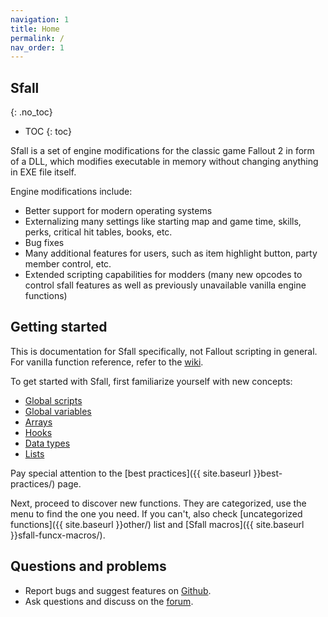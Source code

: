 ```yaml
---
navigation: 1
title: Home
permalink: /
nav_order: 1
---
```



## Sfall
{: .no_toc}

* TOC
{: toc}

Sfall is a set of engine modifications for the classic game Fallout 2 in form of a DLL, which modifies executable in memory without changing anything in EXE file itself.

Engine modifications include:

* Better support for modern operating systems
* Externalizing many settings like starting map and game time, skills, perks, critical hit tables, books, etc.
* Bug fixes
* Many additional features for users, such as item highlight button, party member control, etc.
* Extended scripting capabilities for modders (many new opcodes to control sfall features as well as previously unavailable vanilla engine functions)

## Getting started

This is documentation for Sfall specifically, not Fallout scripting in general. For vanilla function reference, refer to the [wiki](https://falloutmods.fandom.com/wiki/Fallout_1_and_Fallout_2_scripting_-_commands,_reference,_tutorials).

To get started with Sfall, first familiarize yourself with new concepts:
* [Global scripts](global-scripts/)
* [Global variables](global-variables/)
* [Arrays](arrays/)
* [Hooks](hooks/)
* [Data types](data-types/)
* [Lists](lists/)

Pay special attention to the [best practices]({{ site.baseurl }}best-practices/) page.

Next, proceed to discover new functions. They are categorized, use the menu to find the one you need. If you can't, also check [uncategorized functions]({{ site.baseurl }}other/) list and [Sfall macros]({{ site.baseurl }}sfall-funcx-macros/).

## Questions and problems
* Report bugs and suggest features on [Github](https://github.com/phobos2077/sfall/issues).
* Ask questions and discuss on the [forum](http://nma-fallout.com/threads/fo2-engine-tweaks-sfall.178390/).

